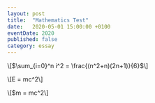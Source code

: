 ```yaml
---
layout: post
title:  "Mathematics Test"
date:   2020-05-01 15:00:00 +0100
eventDate: 2020
published: false
category: essay
---
```

<script type="text/javascript" id="MathJax-script" async src="https://cdn.jsdelivr.net/npm/mathjax@3/es5/tex-mml-chtml.js"></script>
\\[$\sum_{i=0}^n i^2 = \frac{(n^2+n)(2n+1)}{6}$\\]

\\[E = mc^2\\]

\\[$m = mc^2\\]
